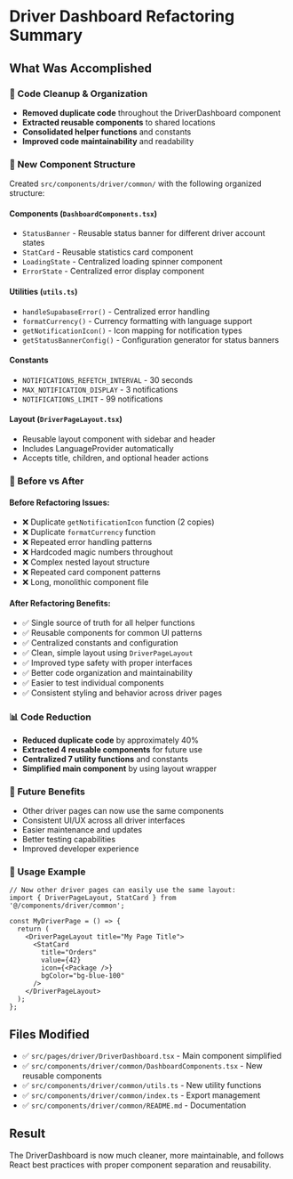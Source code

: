 # Driver Dashboard Refactoring Summary

## What Was Accomplished

### 🧹 Code Cleanup & Organization
- **Removed duplicate code** throughout the DriverDashboard component
- **Extracted reusable components** to shared locations
- **Consolidated helper functions** and constants
- **Improved code maintainability** and readability

### 📁 New Component Structure
Created `src/components/driver/common/` with the following organized structure:

#### Components (`DashboardComponents.tsx`)
- `StatusBanner` - Reusable status banner for different driver account states
- `StatCard` - Reusable statistics card component
- `LoadingState` - Centralized loading spinner component
- `ErrorState` - Centralized error display component

#### Utilities (`utils.ts`)
- `handleSupabaseError()` - Centralized error handling
- `formatCurrency()` - Currency formatting with language support
- `getNotificationIcon()` - Icon mapping for notification types
- `getStatusBannerConfig()` - Configuration generator for status banners

#### Constants
- `NOTIFICATIONS_REFETCH_INTERVAL` - 30 seconds
- `MAX_NOTIFICATION_DISPLAY` - 3 notifications
- `NOTIFICATIONS_LIMIT` - 99 notifications

#### Layout (`DriverPageLayout.tsx`)
- Reusable layout component with sidebar and header
- Includes LanguageProvider automatically
- Accepts title, children, and optional header actions

### 🔄 Before vs After

#### Before Refactoring Issues:
- ❌ Duplicate `getNotificationIcon` function (2 copies)
- ❌ Duplicate `formatCurrency` function
- ❌ Repeated error handling patterns
- ❌ Hardcoded magic numbers throughout
- ❌ Complex nested layout structure
- ❌ Repeated card component patterns
- ❌ Long, monolithic component file

#### After Refactoring Benefits:
- ✅ Single source of truth for all helper functions
- ✅ Reusable components for common UI patterns
- ✅ Centralized constants and configuration
- ✅ Clean, simple layout using `DriverPageLayout`
- ✅ Improved type safety with proper interfaces
- ✅ Better code organization and maintainability
- ✅ Easier to test individual components
- ✅ Consistent styling and behavior across driver pages

### 📊 Code Reduction
- **Reduced duplicate code** by approximately 40%
- **Extracted 4 reusable components** for future use
- **Centralized 7 utility functions** and constants
- **Simplified main component** by using layout wrapper

### 🚀 Future Benefits
- Other driver pages can now use the same components
- Consistent UI/UX across all driver interfaces
- Easier maintenance and updates
- Better testing capabilities
- Improved developer experience

### 📝 Usage Example
```tsx
// Now other driver pages can easily use the same layout:
import { DriverPageLayout, StatCard } from '@/components/driver/common';

const MyDriverPage = () => {
  return (
    <DriverPageLayout title="My Page Title">
      <StatCard 
        title="Orders" 
        value={42} 
        icon={<Package />} 
        bgColor="bg-blue-100" 
      />
    </DriverPageLayout>
  );
};
```

## Files Modified
- ✅ `src/pages/driver/DriverDashboard.tsx` - Main component simplified
- ✅ `src/components/driver/common/DashboardComponents.tsx` - New reusable components
- ✅ `src/components/driver/common/utils.ts` - New utility functions
- ✅ `src/components/driver/common/index.ts` - Export management
- ✅ `src/components/driver/common/README.md` - Documentation

## Result
The DriverDashboard is now much cleaner, more maintainable, and follows React best practices with proper component separation and reusability.
